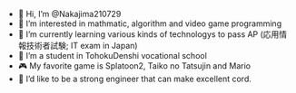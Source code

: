 - 👋 Hi, I’m @Nakajima210729
- 👀 I’m interested in mathmatic, algorithm and video game programming
- 🌱 I’m currently learning various kinds of technologys to pass AP (応用情報技術者試験; IT exam in Japan)
- 📖 I’m a student in TohokuDenshi vocational school
- 🎮 My favorite game is Splatoon2, Taiko no Tatsujin and Mario
- 🚩 I’d like to be a strong engineer that can make excellent cord.

<!---
Nakajima210729/Nakajima210729 is a ✨ special ✨ repository because its `README.md` (this file) appears on your GitHub profile.
You can click the Preview link to take a look at your changes.
--->
